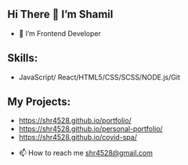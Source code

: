 ## Hi There 👋  I’m Shamil 
- 👀 I’m Frontend Developer


## Skills:
* JavaScript/ React/HTML5/CSS/SCSS/NODE.js/Git


## My Projects:
*  https://shr4528.github.io/portfolio/
*  https://shr4528.github.io/personal-portfolio/
*  https://shr4528.github.io/covid-spa/


- 📫 How to reach me shr4528@gmail.com


